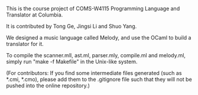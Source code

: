 This is the course project of COMS-W4115 Programming Language and Translator at Columbia.

It is contributed by Tong Ge, Jingsi Li and Shuo Yang.

We designed a music language called Melody, and use the OCaml to build a translator for it.

To compile the scanner.mll, ast.ml, parser.mly, compile.ml and melody.ml, simply run "make -f Makefile" in the Unix-like system.

(For contributors: If you find some intermediate files generated (such as *.cmi, *.cmo), please add them to the .gitignore file such that they will not be pushed into the online repository.)
